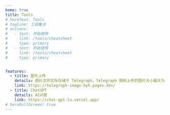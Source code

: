 ```yaml
---
home: true
title: Tools
# heroText: Tools
# tagline: 工具集合
# actions:
#   - text: 开始使用
#     link: /tools/cheatsheet
#     type: primary
#   - text: 开始使用
#     link: /tools/cheatsheet
#     type: primary


features:
  - title: 图片上传
    details: 图片文件实际存储于 Telegraph，Telegraph 限制上传的图片大小最大为 5MB，上传的图片将返回一个 URL
    link: https://telegraph-image-byh.pages.dev/
  - title: ChatGPT
    details: AI问答
    link: https://chat-gpt-lu.vercel.app/
# heroFullScreen: true
---
```



